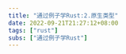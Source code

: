 ```yaml
---
title: "通过例子学Rust:2.原生类型"
date: 2022-09-21T21:27:12+08:00
tags: ["rust"]
subs: ["通过例子学Rust"]
---
```


